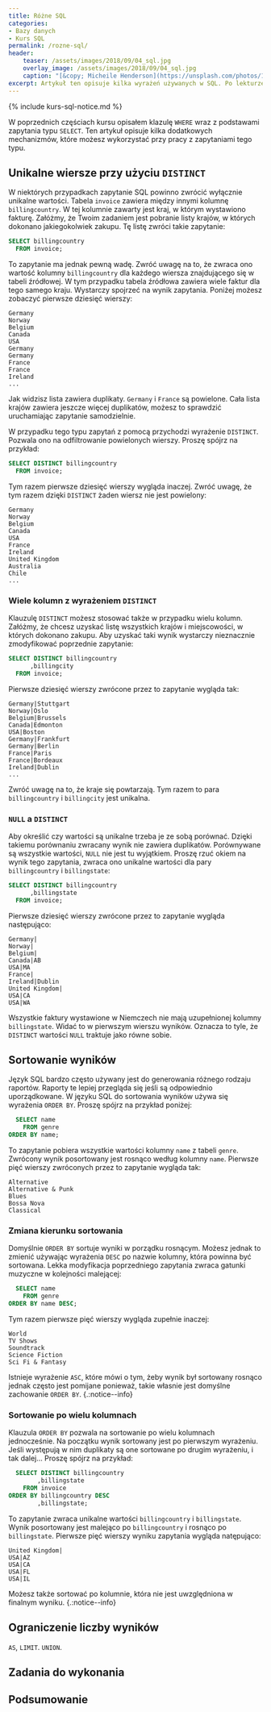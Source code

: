```yaml
---
title: Różne SQL
categories:
- Bazy danych
- Kurs SQL
permalink: /rozne-sql/
header:
    teaser: /assets/images/2018/09/04_sql.jpg
    overlay_image: /assets/images/2018/09/04_sql.jpg
    caption: "[&copy; Micheile Henderson](https://unsplash.com/photos/1SjD5ZEiUsA)"
excerpt: Artykuł ten opisuje kilka wyrażeń używanych w SQL. Po lekturze będziesz wiedzieć jak używać i do czego służą `DISTINCT`, `AS` czy `UNION`. Poznasz także sposoby na sortowanie i ograniczanie wyników przy użyciu `ORDER BY` i `LIMIT`. Na końcu artykułu czekają na Ciebie zadania, które pomogą utrwalić zdobytą wiedzę.
---
```


{% include kurs-sql-notice.md %}

W poprzednich częściach kursu opisałem klazulę `WHERE` wraz z podstawami zapytania typu `SELECT`. Ten artykuł opisuje kilka dodatkowych mechanizmów, które możesz wykorzystać przy pracy z zapytaniami tego typu.

## Unikalne wiersze przy użyciu `DISTINCT`

W niektórych przypadkach zapytanie SQL powinno zwrócić wyłącznie unikalne wartości. Tabela `invoice` zawiera między innymi kolumnę `billingcountry`. W tej kolumnie zawarty jest kraj, w którym wystawiono fakturę. Załóżmy, że Twoim zadaniem jest pobranie listy krajów, w których dokonano jakiegokolwiek zakupu. Tę listę zwróci takie zapytanie:

```sql
SELECT billingcountry
  FROM invoice;
```

To zapytanie ma jednak pewną wadę. Zwróć uwagę na to, że zwraca ono wartość kolumny `billingcountry` dla każdego wiersza znajdującego się w tabeli źródłowej. W tym przypadku tabela źródłowa zawiera wiele faktur dla tego samego kraju. Wystarczy spojrzeć na wynik zapytania. Poniżej możesz zobaczyć pierwsze dziesięć wierszy:

    Germany
    Norway
    Belgium
    Canada
    USA
    Germany
    Germany
    France
    France
    Ireland
    ...

Jak widzisz lista zawiera duplikaty. `Germany` i `France` są powielone. Cała lista krajów zawiera jeszcze więcej duplikatów, możesz to sprawdzić uruchamiając zapytanie samodzielnie.

W przypadku tego typu zapytań z pomocą przychodzi wyrażenie `DISTINCT`. Pozwala ono na odfiltrowanie powielonych wierszy. Proszę spójrz na przykład:

```sql
SELECT DISTINCT billingcountry
  FROM invoice;
```

Tym razem pierwsze dziesięć wierszy wygląda inaczej. Zwróć uwagę, że tym razem dzięki `DISTINCT` żaden wiersz nie jest powielony:

    Germany
    Norway
    Belgium
    Canada
    USA
    France
    Ireland
    United Kingdom
    Australia
    Chile
    ...

### Wiele kolumn z wyrażeniem `DISTINCT`

Klauzulę `DISTINCT` możesz stosować także w przypadku wielu kolumn. Załóżmy, że chcesz uzyskać listę wszystkich krajów i miejscowości, w których dokonano zakupu. Aby uzyskać taki wynik wystarczy nieznacznie zmodyfikować poprzednie zapytanie:

```sql
SELECT DISTINCT billingcountry
      ,billingcity
  FROM invoice;
```

Pierwsze dziesięć wierszy zwrócone przez to zapytanie wygląda tak:

    Germany|Stuttgart
    Norway|Oslo
    Belgium|Brussels
    Canada|Edmonton
    USA|Boston
    Germany|Frankfurt
    Germany|Berlin
    France|Paris
    France|Bordeaux
    Ireland|Dublin
    ...

Zwróć uwagę na to, że kraje się powtarzają. Tym razem to para `billingcountry` i `billingcity` jest unikalna.

### `NULL` a `DISTINCT`

Aby określić czy wartości są unikalne trzeba je ze sobą porównać. Dzięki takiemu porównaniu zwracany wynik nie zawiera duplikatów. Porównywane są wszystkie wartości, `NULL` nie jest tu wyjątkiem. Proszę rzuć okiem na wynik tego zapytania, zwraca ono unikalne wartości dla pary `billingcountry` i `billingstate`:

```sql
SELECT DISTINCT billingcountry
      ,billingstate
  FROM invoice;
```
Pierwsze dziesięć wierszy zwrócone przez to zapytanie wygląda następująco:

    Germany|
    Norway|
    Belgium|
    Canada|AB
    USA|MA
    France|
    Ireland|Dublin
    United Kingdom|
    USA|CA
    USA|WA

Wszystkie faktury wystawione w Niemczech nie mają uzupełnionej kolumny `billingstate`. Widać to w pierwszym wierszu wyników. Oznacza to tyle, że `DISTINCT` wartości `NULL` traktuje jako równe sobie.

## Sortowanie wyników

Język SQL bardzo często używany jest do generowania różnego rodzaju raportów. Raporty te lepiej przegląda się jeśli są odpowiednio uporządkowane. W języku SQL do sortowania wyników używa się wyrażenia `ORDER BY`. Proszę spójrz na przykład poniżej:

```sql
  SELECT name
    FROM genre
ORDER BY name;
```

To zapytanie pobiera wszystkie wartości kolumny `name` z tabeli `genre`. Zwrócony wynik posortowany jest rosnąco według kolumny `name`. Pierwsze pięć wierszy zwróconych przez to zapytanie wygląda tak:

    Alternative
    Alternative & Punk
    Blues
    Bossa Nova
    Classical

### Zmiana kierunku sortowania

Domyślnie `ORDER BY` sortuje wyniki w porządku rosnącym. Możesz jednak to zmienić używając wyrażenia `DESC` po nazwie kolumny, która powinna być sortowana. Lekka modyfikacja poprzedniego zapytania zwraca gatunki muzyczne w kolejności malejącej:

```sql
  SELECT name
    FROM genre
ORDER BY name DESC;
```

Tym razem pierwsze pięć wierszy wygląda zupełnie inaczej:

    World
    TV Shows
    Soundtrack
    Science Fiction
    Sci Fi & Fantasy

Istnieje wyrażenie `ASC`, które mówi o tym, żeby wynik był sortowany rosnąco jednak często jest pomijane ponieważ, takie własnie jest domyślne zachowanie `ORDER BY`.
{.:notice--info}

### Sortowanie po wielu kolumnach

Klauzula `ORDER BY` pozwala na sortowanie po wielu kolumnach jednocześnie. Na początku wynik sortowany jest po pierwszym wyrażeniu. Jeśli występują w nim duplikaty są one sortowane po drugim wyrażeniu, i tak dalej... Proszę spójrz na przykład:

```sql
  SELECT DISTINCT billingcountry
        ,billingstate
    FROM invoice
ORDER BY billingcountry DESC
        ,billingstate;
```

To zapytanie zwraca unikalne wartości `billingcountry` i `billingstate`. Wynik posortowany jest malejąco po `billingcountry` i rosnąco po `billingstate`. Pierwsze pięć wierszy wyniku zapytania wygląda natępująco:

    United Kingdom|
    USA|AZ
    USA|CA
    USA|FL
    USA|IL

Możesz także sortować po kolumnie, która nie jest uwzględniona w finalnym wyniku.
{.:notice--info}

## Ograniczenie liczby wyników

`AS`,
`LIMIT`.
`UNION`.

## Zadania do wykonania

## Podsumowanie
